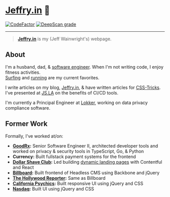 # [Jeffry\.in](https://jeffry.in) 🥤

[![CodeFactor](https://www.codefactor.io/repository/github/yowainwright/yowainwright.github.io/badge)](https://www.codefactor.io/repository/github/yowainwright/yowainwright.github.io)
[![DeepScan grade](https://deepscan.io/api/teams/8416/projects/10577/branches/148587/badge/grade.svg)](https://deepscan.io/dashboard#view=project&tid=8416&pid=10577&bid=148587)

---

> **[Jeffry\.in](https://jeffry.in)** is my (Jeff Wainwright's) webpage.

## About

I'm a husband, dad, & [software engineer](https://jeffry.in). When I'm not writing code, I enjoy fitness activities.<br>[Surfing](https://www.instagram.com/p/BrlE4oSnF05/) and [running](https://www.strava.com/athletes/722335) are my current favorites.

I write articles on my blog, [Jeffry.in](https://jeffry.in), & have written articles for [CSS-Tricks](https://css-tricks.com/?s=yowainwright).<br>
I've presented at [JS.LA](https://www.youtube.com/watch?v=8YQ8BGSOsyE) on the benefits of CI/CD tools.

I'm currently a Principal Engineer at [Lokker](https://lokker.com), working on data privacy compliance software.

## Former Work

Formally, I've worked at/on:

- **[GoodRx](https://www.goodrx.com/):** Senior Software Engineer II, architected developer tools and worked on privacy & security tools in TypeScript, Go, & Python
- **Currency:** Built fullstack payment systems for the frontend
- **[Dollar Shave Club](https://www.dollarshaveclub.com/):** Led building [dynamic landing pages](https://www.dollarshaveclub.com/join/shave-set) with Contentful and React
- **[Billboard](https://www.billboard.com/):** Built frontend of Headless CMS using Backbone and jQuery
- **[The Hollywood Reporter](https://www.hollywoodreporter.com/):** Same as Billboard
- **[California Psychics](https://www.californiapsychics.com/):** Built responsive UI using jQuery and CSS
- **[Nasdaq](https://www.nasdaq.com/):** Built UI using jQuery and CSS
